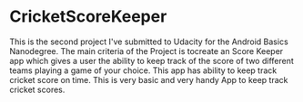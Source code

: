 # CricketScoreKeeper
This is the second project I've submitted to Udacity for the Android Basics Nanodegree. The main criteria of the Project is tocreate an 
Score Keeper app which gives a user the ability to keep track of the score of two different teams playing a game of your choice.
This app has ability to keep track cricket score on time. This is very basic and very handy App to keep track cricket scores.


